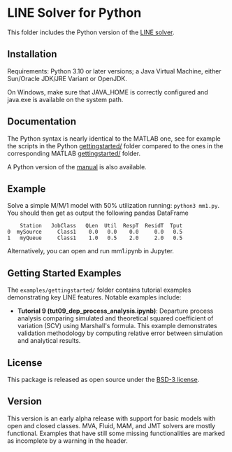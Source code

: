 # LINE Solver for Python 
This folder includes the Python version of the [LINE solver](https://sourceforge.net/p/line-solver/code/ci/master).

## Installation
Requirements: Python 3.10 or later versions; a Java Virtual Machine, either Sun/Oracle JDK/JRE Variant or OpenJDK. 

On Windows, make sure that JAVA_HOME is correctly configured and java.exe is available on the system path.

## Documentation
The Python syntax is nearly identical to the MATLAB one, see for example the scripts in the Python [gettingstarted/](https://sourceforge.net/p/line-solver/code/ci/master/tree/python/gettingstarted) folder compared to the ones in the corresponding MATLAB [gettingstarted/](https://sourceforge.net/p/line-solver/code/ci/master/tree/matlab/examples/gettingstarted) folder.

A Python version of the [manual](https://sourceforge.net/p/line-solver/code/ci/master/blob/main/doc/LINE-python.pdf) is also available.

## Example
Solve a simple M/M/1 model with 50% utilization running: ```python3 mm1.py```. You should then get as output the following pandas DataFrame
```
    Station   JobClass   QLen  Util  RespT  ResidT  Tput
0  mySource     Class1    0.0   0.0    0.0     0.0   0.5
1   myQueue     Class1    1.0   0.5    2.0     2.0   0.5
```
Alternatively, you can open and run mm1.ipynb in Jupyter.

## Getting Started Examples
The `examples/gettingstarted/` folder contains tutorial examples demonstrating key LINE features. Notable examples include:

- **Tutorial 9 (tut09_dep_process_analysis.ipynb)**: Departure process analysis comparing simulated and theoretical squared coefficient of variation (SCV) using Marshall's formula. This example demonstrates validation methodology by computing relative error between simulation and analytical results.

## License
This package is released as open source under the [BSD-3 license](https://raw.githubusercontent.com/imperial-qore/line-solver/main/python/LICENSE).

## Version
This version is an early alpha release with support for basic models with open and closed classes. MVA, Fluid, MAM, and JMT solvers are mostly functional. Examples that have still some missing functionalities are marked as incomplete by a warning in the header.

